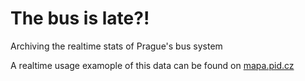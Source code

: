 # The bus is late?!
Archiving the realtime stats of Prague's bus system


A realtime usage examople of this data can be found on [mapa.pid.cz](https://mapa.pid.cz/)
